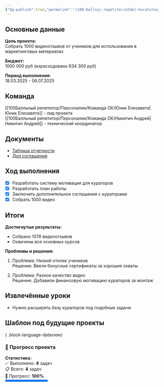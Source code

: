```yaml
---
{"dg-publish":true,"permalink":"/100-ballnyj-repetitor/otdel-kuratorov/proekty/arhivnye-proekty/sbor-korotkih-video-otzyvov/","tags":["#архивные_проекты","#видео","#маркетинг"]}
---
```


## Основные данные

**Цель проекта:**  
Собрать 1000 видеоотзывов от учеников для использования в маркетинговых материалах

**Бюджет:**  
1000 000 руб (израсходовано 634 300 руб)

**Период выполнения:**  
18.03.2025 - 06.07.2025

## Команда
[[100Балльный репетитор/Персоналии/Команда ОК/Юник Елизавета\|Юник Елизавета]] - лид проекта  
[[100Балльный репетитор/Персоналии/Команда ОК/Никитин Андрей\|Никитин Андрей]] - технический координатор

## Документы

- [Таблица отчетности](https://docs.google.com/spreadsheets/d/142a-nebEUYdGHZM_ML19NfXy-U6etqe8RyFp2-doS2o/edit)
- [Доп соглашение](https://docs.google.com/document/d/1HIW4kpykyUrQeLU0VhvgSwFKQ8I7qW27/edit)
## Ход выполнения

- [x] Разработать систему мотивации для кураторов
- [x] Разработать план работы
- [x] Заключить дополнительное соглашения с кураторами
- [x] Собрать 1000 видео

## Итоги

**Достигнутые результаты:**
- Собрано 1078 видеоотзывов
- Охвачены все основных курсов

**Проблемы и решения:**
1. Проблема: Низкий отклик учеников  
   Решение: Ввели бонусные сертификаты за хорошие охваты

2. Проблема: Разное качество видео  
   Решение: Добавили финансовую мотивацию кураторов за монтаж

## Извлечённые уроки
- Нужно расширять базу кураторов под подобные задачи
  

## Шаблон под будущие проекты


{ .block-language-dataview}

<span><span><h3 data-heading="🚀 Прогресс проекта" dir="auto">🚀 Прогресс проекта</h3>
<p dir="auto"><strong>Статистика:</strong><br>
✅ Выполнено: <strong>4</strong> задач<br>
📋 Всего: <strong>4</strong> задач<br>
🎯 Прогресс: <strong>100%</strong><br>
<progress max="100" value="100"></progress></p></span></span>
